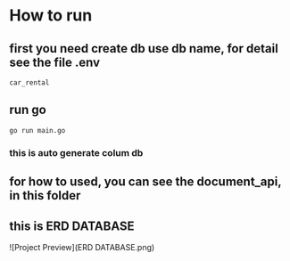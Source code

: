 # How to run

## first you need create db use db name, for detail see the file .env

```
car_rental
```

## run go

```
go run main.go
```

### this is auto generate colum db

## for how to used, you can see the document_api, in this folder

## this is ERD DATABASE

![Project Preview](ERD DATABASE.png)
